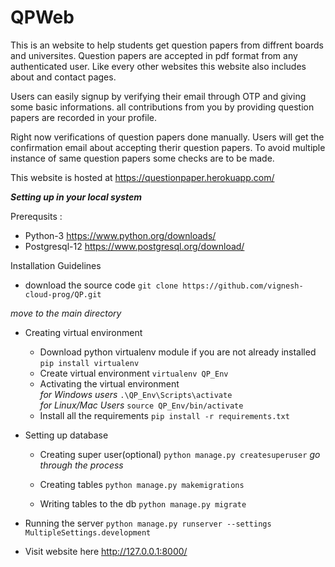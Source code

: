 # QPWeb

This is an website to help students get question papers from diffrent boards and universites. Question papers are accepted in pdf format from any authenticated user. Like every other websites this website also includes about and contact pages.

Users can easily signup by verifying their email through OTP and giving some basic informations. all contributions from you by providing question papers are recorded in your profile.

Right now verifications of question papers done manually. Users will get the confirmation email about accepting therir question papers. To avoid multiple instance of same question papers some checks are to be made.

This website is hosted at https://questionpaper.herokuapp.com/

__*Setting up in your local system*__

Prerequsits :
* Python-3 https://www.python.org/downloads/
* Postgresql-12 https://www.postgresql.org/download/

Installation Guidelines
* download the source code
` git clone https://github.com/vignesh-cloud-prog/QP.git `

_move to the main directory_

* Creating virtual environment
  * Download python virtualenv module if you are not already installed
  ```pip install virtualenv```
  * Create virtual environment
  ```virtualenv QP_Env```
  * Activating the virtual environment<br>
  _for Windows users_
  `.\QP_Env\Scripts\activate`\
  _for Linux/Mac Users_
  `source QP_Env/bin/activate`
  * Install all the requirements 
  ```pip install -r requirements.txt```
 
  
* Setting up database
  * Creating super user(optional)
  ```python manage.py createsuperuser```
  _go through the process_
  
  * Creating tables
  ```python manage.py makemigrations```
  
  * Writing tables to the db
  ```python manage.py migrate```
  
* Running the server
```python manage.py runserver --settings MultipleSettings.development```

* Visit website here http://127.0.0.1:8000/
